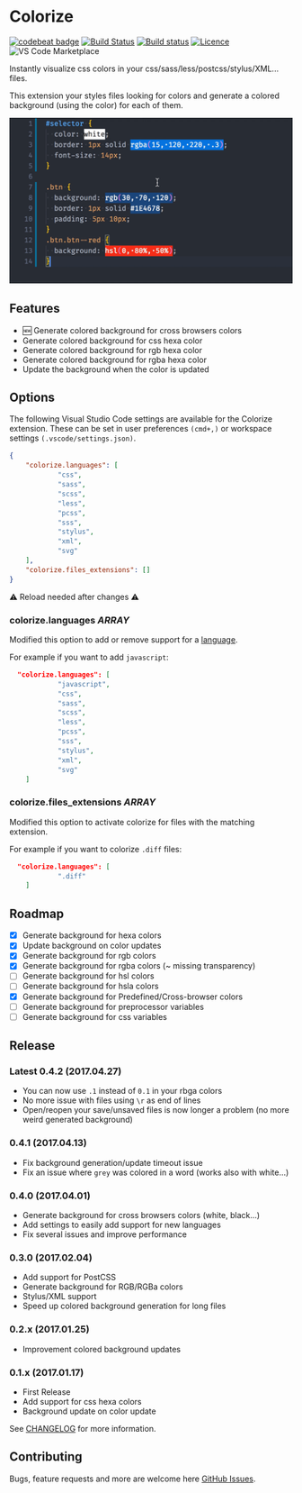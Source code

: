 # Colorize

[![codebeat badge](https://codebeat.co/badges/aec222e1-64ae-4360-a849-d077040694ca)](https://codebeat.co/projects/github-com-kamikillerto-vscode-colorize) [![Build Status](https://travis-ci.org/KamiKillertO/vscode-colorize.svg?branch=master)](https://travis-ci.org/KamiKillertO/vscode-colorize) [![Build status](https://ci.appveyor.com/api/projects/status/errygb6n97kiq75a?svg=true)](https://ci.appveyor.com/project/KamiKillertO/vscode-colorize) [![Licence](https://img.shields.io/github/license/KamiKillertO/vscode_colorize.svg)](https://github.com/KamiKillertO/vscode_colorize) ![VS Code Marketplace](http://vsmarketplacebadge.apphb.com/version-short/kamikillerto.vscode-colorize.svg)

Instantly visualize css colors in your css/sass/less/postcss/stylus/XML... files.

This extension  your styles files looking for colors and generate a colored background (using the color) for each of them.

![](https://raw.githubusercontent.com/kamikillerto/vscode-colorize/master/assets/demo.gif)

## Features

- 🆕 Generate colored background for cross browsers colors
- Generate colored background for css hexa color
- Generate colored background for rgb hexa color
- Generate colored background for rgba hexa color
- Update the background when the color is updated

## Options

The following Visual Studio Code settings are available for the Colorize extension.
These can be set in user preferences `(cmd+,)` or workspace settings `(.vscode/settings.json)`.


```json
{
    "colorize.languages": [
            "css",
            "sass",
            "scss",
            "less",
            "pcss",
            "sss",
            "stylus",
            "xml",
            "svg"
    ],
    "colorize.files_extensions": []
}
```

⚠️ Reload needed after changes ️️️️⚠️

### colorize.languages _ARRAY_

Modified this option to add or remove support for a [language](https://code.visualstudio.com/docs/languages/overview).

For example if you want to add `javascript`:

```json
  "colorize.languages": [
            "javascript",
            "css",
            "sass",
            "scss",
            "less",
            "pcss",
            "sss",
            "stylus",
            "xml",
            "svg"
    ]
```

### colorize.files_extensions _ARRAY_

Modified this option to activate colorize for files with the matching extension.

For example if you want to colorize `.diff` files:

```json
  "colorize.languages": [
            ".diff"
    ]
```

## Roadmap

- [x] Generate background for hexa colors
- [x] Update background on color updates
- [x] Generate background for rgb colors
- [x] Generate background for rgba colors (~ missing transparency)
- [ ] Generate background for hsl colors
- [ ] Generate background for hsla colors
- [x] Generate background for Predefined/Cross-browser colors
- [ ] Generate background for preprocessor variables
- [ ] Generate background for css variables

## Release

### Latest 0.4.2 (2017.04.27)

- You can now use `.1` instead of `0.1` in your rbga colors
- No more issue with files using `\r` as end of lines
- Open/reopen your save/unsaved files is now longer a problem (no more weird generated background)

### 0.4.1 (2017.04.13)

- Fix background generation/update timeout issue
- Fix an issue where `grey` was colored in a word (works also with white...)

### 0.4.0 (2017.04.01)

- Generate background for cross browsers colors (white, black...)
- Add settings to easily add support for new languages
- Fix several issues and improve performance

### 0.3.0 (2017.02.04)

- Add support for PostCSS
- Generate background for RGB/RGBa colors
- Stylus/XML support
- Speed up colored background generation for long files

### 0.2.x (2017.01.25)

- Improvement colored background updates

### 0.1.x (2017.01.17)

- First Release
- Add support for css hexa colors
- Background update on color update

See [CHANGELOG](CHANGELOG.md) for more information.

## Contributing

Bugs, feature requests and more are welcome here [GitHub Issues](https://github.com/KamiKillertO/vscode-colorize/issues).
